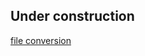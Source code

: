 ## Under construction 

[file conversion](https://github.com/karajones/karajones.github.io/file_conversion.html)
